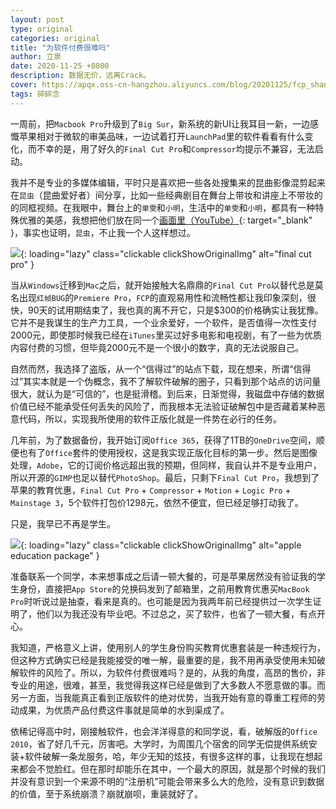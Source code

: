 ```yaml
---
layout: post
type: original
categories: original
title: "为软件付费很难吗"
author: 立泉
date: 2020-11-25 +0800
description: 数据无价，远离Crack。
cover: https://apqx.oss-cn-hangzhou.aliyuncs.com/blog/20201125/fcp_shantaohong.jpg
tags: 碎碎念
---
```


一周前，把`Macbook Pro`升级到了`Big Sur`，新系统的新UI让我耳目一新，一边感慨苹果相对于微软的审美品味，一边试着打开`LaunchPad`里的软件看看有什么变化，而不幸的是，用了好久的`Final Cut Pro`和`Compressor`均提示不兼容，无法启动。

我并不是专业的多媒体编辑，平时只是喜欢把一些各处搜集来的昆曲影像混剪起来在`昆虫`（昆曲爱好者）间分享，比如一些经典剧目在舞台上带妆和讲座上不带妆的的同框视频。在我眼中，舞台上的`单雯`和`小明`，生活中的`单雯`和`小明`，都具有一种特殊优雅的美感，我想把他们放在同一个[画面里（YouTube）](https://www.youtube.com/watch?v=tgTmFWi7XgI){: target="_blank" }，事实也证明，`昆虫`，不止我一个人这样想过。

![](https://apqx.oss-cn-hangzhou.aliyuncs.com/blog/20201125/fcp_shantaohong.jpg){: loading="lazy" class="clickable clickShowOriginalImg" alt="final cut pro" }

当从`Windows`迁移到`Mac`之后，就开始接触大名鼎鼎的`Final Cut Pro`以替代总是莫名出现`红帧BUG`的`Premiere Pro`，`FCP`的直观易用性和流畅性都让我印象深刻，很快，90天的试用期结束了，我也真的离不开它，只是$300的价格确实让我犹豫。它并不是我谋生的生产力工具，一个业余爱好，一个软件，是否值得一次性支付2000元，即使那时候我已经在`iTunes`里买过好多电影和电视剧，有了一些为优质内容付费的习惯，但毕竟2000元不是一个很小的数字，真的无法说服自己。


自然而然，我选择了盗版，从一个“信得过”的站点下载，现在想来，所谓“信得过”其实本就是一个伪概念，我不了解软件破解的圈子，只看到那个站点的访问量很大，就认为是“可信的”，也是挺滑稽。到后来，日渐觉得，我磁盘中存储的数据价值已经不能承受任何丢失的风险了，而我根本无法验证破解包中是否藏着某种恶意代码，所以，实现我所使用的软件正版化就是一件势在必行的任务。

几年前，为了数据备份，我开始订阅`Office 365`，获得了1TB的`OneDrive`空间，顺便也有了`Office`套件的使用授权，这是我实现正版化目标的第一步。然后是图像处理，`Adobe`，它的订阅价格远超出我的预期，但同样，我自认并不是专业用户，所以开源的`GIMP`也足以替代`PhotoShop`。最后，只剩下`Final Cut Pro`，我想到了苹果的教育优惠，`Final Cut Pro` + `Compressor` + `Motion` + `Logic Pro` + `Mainstage 3`，5个软件打包价1298元，依然不便宜，但已经足够打动我了。

只是，我早已不再是学生。

![](https://apqx.oss-cn-hangzhou.aliyuncs.com/blog/20201125/fcp_jiaoyu.jpg){: loading="lazy" class="clickable clickShowOriginalImg" alt="apple education package" }

准备联系一个同学，本来想事成之后请一顿大餐的，可是苹果居然没有验证我的学生身份，直接把`App Store`的兑换码发到了邮箱里，之前用教育优惠买`MacBook Pro`时听说过是抽查，看来是真的。也可能是因为我两年前已经提供过一次学生证明了，他们以为我还没有毕业吧。不过总之，买了软件，也省了一顿大餐，有点开心。

我知道，严格意义上讲，使用别人的学生身份购买教育优惠套装是一种违规行为，但这种方式确实已经是我能接受的唯一解，最重要的是，我不用再承受使用未知破解软件的风险了。所以，为软件付费很难吗？是的，从我的角度，高昂的售价，非专业的用途，很难，甚至，我觉得我这样已经是做到了大多数人不愿意做的事。而另一方面，当我能真正看到正版软件的绝对优势，当我开始有意的尊重工程师的劳动成果，为优质产品付费这件事就是简单的水到渠成了。

依稀记得高中时，刚接触软件，也会洋洋得意的和同学说，看，破解版的`Office 2010`，省了好几千元，厉害吧。大学时，为周围几个宿舍的同学无偿提供系统安装+软件破解一条龙服务，哈，年少无知的炫技，有很多这样的事，让我现在想起来都会不觉脸红。但在那时却能乐在其中，一个最大的原因，就是那个时候的我们并没有意识到一个来源不明的“注册机”可能会带来多么大的危险，没有意识到数据的价值，至于系统崩溃？崩就崩呗，重装就好了。


